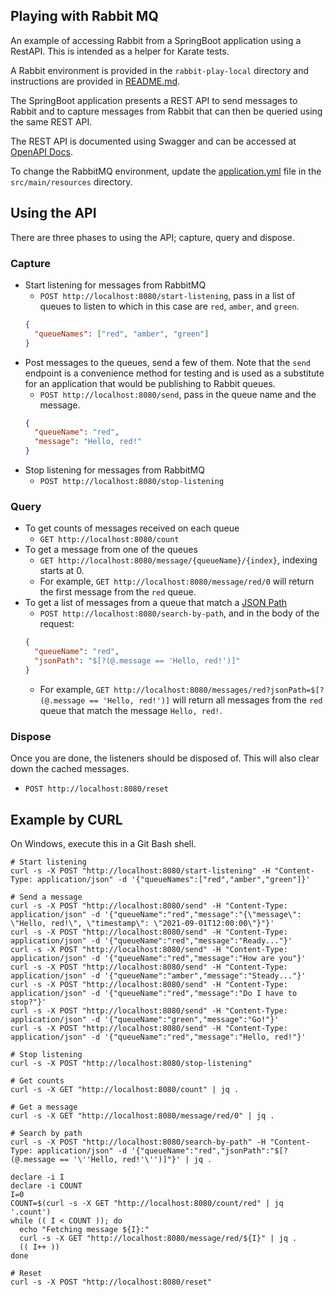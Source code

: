 ## Playing with Rabbit MQ

An example of accessing Rabbit from a SpringBoot application using a RestAPI. This is intended as a helper for Karate
tests.

A Rabbit environment is provided in the `rabbit-play-local` directory and instructions are provided in
[README.md](../rabbit-play-local/README.md).

The SpringBoot application presents a REST API to send messages to Rabbit and to capture messages from Rabbit that can
then be queried using the same REST API.

The REST API is documented using Swagger and can be accessed at [OpenAPI Docs](http://localhost:8080/swagger-ui.html).

To change the RabbitMQ environment, update the [application.yml](src/main/resources/application.yml) file in the
`src/main/resources` directory.

## Using the API

There are three phases to using the API; capture, query and dispose.

### Capture

* Start listening for messages from RabbitMQ
    * `POST http://localhost:8080/start-listening`, pass in a list of queues to listen to which in this case are `red`,
      `amber`, and `green`.
    ```json
    {
      "queueNames": ["red", "amber", "green"]
    }
    ```
* Post messages to the queues, send a few of them. Note that the `send` endpoint is a convenience method for testing
  and is used as a substitute for an application that would be publishing to Rabbit queues.
    * `POST http://localhost:8080/send`, pass in the queue name and the message.
    ```json
    {
      "queueName": "red",
      "message": "Hello, red!"
    }
    ```
* Stop listening for messages from RabbitMQ
    * `POST http://localhost:8080/stop-listening`

### Query

* To get counts of messages received on each queue
    * `GET http://localhost:8080/count`
* To get a message from one of the queues
    * `GET http://localhost:8080/message/{queueName}/{index}`, indexing starts at 0.
    * For example, `GET http://localhost:8080/message/red/0` will return the first message from the `red` queue.
* To get a list of messages from a queue that match a [JSON Path](https://github.com/json-path/JsonPath)
    * `POST http://localhost:8080/search-by-path`, and in the body of the request:
    ```json
    {
      "queueName": "red",
      "jsonPath": "$[?(@.message == 'Hello, red!')]"
    }
    ```
    * For example, `GET http://localhost:8080/messages/red?jsonPath=$[?(@.message == 'Hello, red!')]` will return
      all messages from the `red` queue that match the message `Hello, red!`.

### Dispose

Once you are done, the listeners should be disposed of. This will also clear down the cached messages.

* `POST http://localhost:8080/reset`

## Example by CURL

On Windows, execute this in a Git Bash shell.

```shell
# Start listening
curl -s -X POST "http://localhost:8080/start-listening" -H "Content-Type: application/json" -d '{"queueNames":["red","amber","green"]}'

# Send a message
curl -s -X POST "http://localhost:8080/send" -H "Content-Type: application/json" -d '{"queueName":"red","message":"{\"message\": \"Hello, red!\", \"timestamp\": \"2021-09-01T12:00:00\"}"}'
curl -s -X POST "http://localhost:8080/send" -H "Content-Type: application/json" -d '{"queueName":"red","message":"Ready..."}'
curl -s -X POST "http://localhost:8080/send" -H "Content-Type: application/json" -d '{"queueName":"red","message":"How are you"}'
curl -s -X POST "http://localhost:8080/send" -H "Content-Type: application/json" -d '{"queueName":"amber","message":"Steady..."}'
curl -s -X POST "http://localhost:8080/send" -H "Content-Type: application/json" -d '{"queueName":"red","message":"Do I have to stop?"}'
curl -s -X POST "http://localhost:8080/send" -H "Content-Type: application/json" -d '{"queueName":"green","message":"Go!"}'
curl -s -X POST "http://localhost:8080/send" -H "Content-Type: application/json" -d '{"queueName":"red","message":"Hello, red!"}'

# Stop listening
curl -s -X POST "http://localhost:8080/stop-listening"

# Get counts
curl -s -X GET "http://localhost:8080/count" | jq .

# Get a message
curl -s -X GET "http://localhost:8080/message/red/0" | jq .

# Search by path
curl -s -X POST "http://localhost:8080/search-by-path" -H "Content-Type: application/json" -d '{"queueName":"red","jsonPath":"$[?(@.message == '\''Hello, red!'\'')]"}' | jq .

declare -i I
declare -i COUNT
I=0
COUNT=$(curl -s -X GET "http://localhost:8080/count/red" | jq '.count')
while (( I < COUNT )); do
  echo "Fetching message ${I}:"
  curl -s -X GET "http://localhost:8080/message/red/${I}" | jq .
  (( I++ ))
done

# Reset
curl -s -X POST "http://localhost:8080/reset"
```
